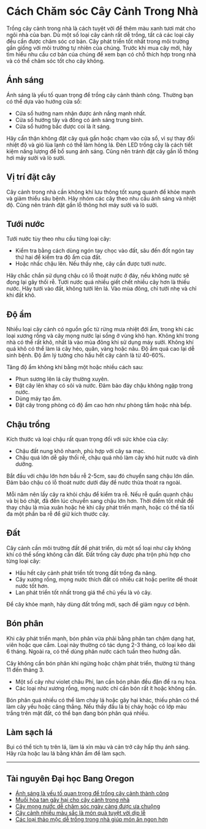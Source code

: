 # Cách Chăm sóc Cây Cảnh Trong Nhà

Trồng cây cảnh trong nhà là cách tuyệt vời để thêm màu xanh tươi mát cho ngôi nhà của bạn. Dù một số loại cây cảnh rất dễ trồng, tất cả các loại cây đều cần được chăm sóc cơ bản. Cây phát triển tốt nhất trong môi trường gần giống với môi trường tự nhiên của chúng. Trước khi mua cây mới, hãy tìm hiểu nhu cầu cơ bản của chúng để xem bạn có chỗ thích hợp trong nhà và có thể chăm sóc tốt cho cây không.

## Ánh sáng

Ánh sáng là yếu tố quan trọng để trồng cây cảnh thành công. Thường bạn có thể dựa vào hướng cửa sổ:

- Cửa sổ hướng nam nhận được ánh nắng mạnh nhất.
- Cửa sổ hướng tây và đông có ánh sáng trung bình.
- Cửa sổ hướng bắc được coi là ít sáng.

Hãy cẩn thận không đặt cây quá gần hoặc chạm vào cửa sổ, vì sự thay đổi nhiệt độ và gió lùa lạnh có thể làm hỏng lá. Đèn LED trồng cây là cách tiết kiệm năng lượng để bổ sung ánh sáng. Cũng nên tránh đặt cây gần lỗ thông hơi máy sưởi và lò sưởi.

## Vị trí đặt cây

Cây cảnh trong nhà cần không khí lưu thông tốt xung quanh để khỏe mạnh và giảm thiểu sâu bệnh. Hãy nhóm các cây theo nhu cầu ánh sáng và nhiệt độ. Cũng nên tránh đặt gần lỗ thông hơi máy sưởi và lò sưởi.

## Tưới nước

Tưới nước tùy theo nhu cầu từng loại cây:

- Kiểm tra bằng cách dùng ngón tay chọc vào đất, sâu đến đốt ngón tay thứ hai để kiểm tra độ ẩm của đất.
- Hoặc nhấc chậu lên. Nếu thấy nhẹ, cây cần được tưới nước.

Hãy chắc chắn sử dụng chậu có lỗ thoát nước ở đáy, nếu không nước sẽ đọng lại gây thối rễ. Tưới nước quá nhiều giết chết nhiều cây hơn là thiếu nước. Hãy tưới vào đất, không tưới lên lá. Vào mùa đông, chỉ tưới nhẹ và chỉ khi đất khô.

## Độ ẩm

Nhiều loại cây cảnh có nguồn gốc từ rừng mưa nhiệt đới ẩm, trong khi các loại xương rồng và cây mọng nước lại sống ở vùng khô hạn. Không khí trong nhà có thể rất khô, nhất là vào mùa đông khi sử dụng máy sưởi. Không khí quá khô có thể làm lá cây héo, quăn, vàng hoặc nâu. Độ ẩm quá cao lại dễ sinh bệnh. Độ ẩm lý tưởng cho hầu hết cây cảnh là từ 40-60%.

Tăng độ ẩm không khí bằng một hoặc nhiều cách sau:

- Phun sương lên lá cây thường xuyên.
- Đặt cây lên khay có sỏi và nước. Đảm bảo đáy chậu không ngập trong nước.
- Dùng máy tạo ẩm.
- Đặt cây trong phòng có độ ẩm cao hơn như phòng tắm hoặc nhà bếp.

## Chậu trồng

Kích thước và loại chậu rất quan trọng đối với sức khỏe của cây:

- Chậu đất nung khô nhanh, phù hợp với cây sa mạc.
- Chậu quá lớn dễ gây thối rễ, chậu quá nhỏ làm cây khó hút nước và dinh dưỡng.

Bắt đầu với chậu lớn hơn bầu rễ 2-5cm, sau đó chuyển sang chậu lớn dần. Đảm bảo chậu có lỗ thoát nước dưới đáy để nước thừa thoát ra ngoài.

Mỗi năm nên lấy cây ra khỏi chậu để kiểm tra rễ. Nếu rễ quấn quanh chậu và bị bó chặt, đã đến lúc chuyển sang chậu lớn hơn. Thời điểm tốt nhất để thay chậu là mùa xuân hoặc hè khi cây phát triển mạnh, hoặc có thể tỉa tối đa một phần ba rễ để giữ kích thước cây.

## Đất

Cây cảnh cần môi trường đất để phát triển, dù một số loại như cây không khí có thể sống không cần đất. Đất trồng cây được pha trộn phù hợp cho từng loại cây:

- Hầu hết cây cảnh phát triển tốt trong đất trồng đa năng.
- Cây xương rồng, mọng nước thích đất có nhiều cát hoặc perlite để thoát nước tốt hơn.
- Lan phát triển tốt nhất trong giá thể chủ yếu là vỏ cây.

Để cây khỏe mạnh, hãy dùng đất trồng mới, sạch để giảm nguy cơ bệnh.

## Bón phân

Khi cây phát triển mạnh, bón phân vừa phải bằng phân tan chậm dạng hạt, viên hoặc que cắm. Loại này thường có tác dụng 2-3 tháng, có loại kéo dài 6 tháng. Ngoài ra, có thể dùng phân nước cách tuần theo hướng dẫn.

Cây không cần bón phân khi ngừng hoặc chậm phát triển, thường từ tháng 11 đến tháng 3.

- Một số cây như violet châu Phi, lan cần bón phân đều đặn để ra nụ hoa.
- Các loại như xương rồng, mọng nước chỉ cần bón rất ít hoặc không cần.

Bón phân quá nhiều có thể làm cháy lá hoặc gây hại khác, thiếu phân có thể làm cây yếu hoặc căng thẳng. Nếu thấy đầu lá bị cháy hoặc có lớp màu trắng trên mặt đất, có thể bạn đang bón phân quá nhiều.

## Làm sạch lá

Bụi có thể tích tụ trên lá, làm lá xỉn màu và cản trở cây hấp thụ ánh sáng. Hãy rửa hoặc lau lá bằng khăn ẩm để làm sạch.

---

## Tài nguyên Đại học Bang Oregon

- [Ánh sáng là yếu tố quan trọng để trồng cây cảnh thành công](https://extension.oregonstate.edu/news/light-exposure-key-growing-successful-houseplants)
- [Muối hòa tan gây hại cho cây cảnh trong nhà](https://extension.oregonstate.edu/news/soluble-salts-damaging-houseplants)
- [Cây mọng nước dễ chăm sóc ngày càng được ưa chuộng](https://extension.oregonstate.edu/news/carefree-succulents-continue-grow-popularity)
- [Cây cảnh nhiều màu sắc là món quà tuyệt vời dịp lễ](https://extension.oregonstate.edu/news/colorful-indoor-plants-make-delightful-gifts-holidays)
- [Các loại thảo mộc dễ trồng trong nhà giúp món ăn ngon hơn](https://extension.oregonstate.edu/news/pot-table-easy-indoor-herbs-spice-cooking)
